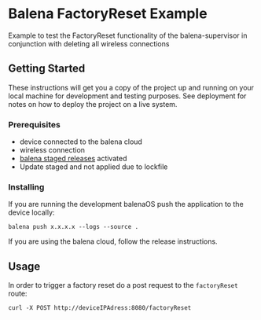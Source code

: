 # Balena FactoryReset Example

Example to test the FactoryReset functionality of the balena-supervisor in conjunction with deleting all wireless connections

## Getting Started

These instructions will get you a copy of the project up and running on your local machine for development and testing purposes. See deployment for notes on how to deploy the project on a live system.

### Prerequisites

 * device connected to the balena cloud
 * wireless connection
 * [balena staged releases](https://github.com/balenalabs/staged-releases) activated
 * Update staged and not applied due to lockfile


### Installing

If you are running the development balenaOS push the application to the device locally:

```
balena push x.x.x.x --logs --source .
```

If you are using the balena cloud, follow the release instructions.

## Usage

In order to trigger a factory reset do a post request to the `factoryReset` route:

```
curl -X POST http://deviceIPAdress:8080/factoryReset
```